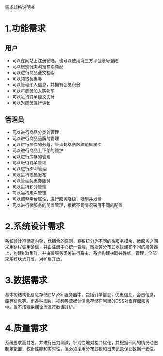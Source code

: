 需求规格说明书

# 1.功能需求

## 用户

+ 可以在网站上注册登陆，也可以使用第三方平台账号登陆
+ 可以根据分类浏览检索商品
+ 可以进行商品全文检索
+ 可以领取优惠券
+ 可以管理个人信息，并拥有会员积分
+ 可以将商品加入购物车
+ 可以进行订单提交支付
+ 可以对商品进行评论

## 管理员

+ 可以进行商品分类的管理
+ 可以进行商品品牌的管理
+ 可以进行属性的分组，管理规格参数和销售属性
+ 可以进行商品上下架的维护
+ 可以进行库存的管理
+ 可以进行订单管理
+ 可以进行SPU管理
+ 可以进行商品发布
+ 可以管理优惠券服务
+ 可以进行积分管理
+ 可以进行用户管理
+ 可以调整平台属性，进行服务降级，限制并发量
+ 可以进行微服务的配置管理，根据不同情况采用不同的配置

# 2.系统设计需求

系统设计遵循高内聚，低耦合的原则，将系统分为不同的微服务模块，微服务之间采用远程调用通信，并由注册中心统一管理，微服务分布式地搭建在不同的服务器上，构建k8s集群，并由微服务网关进行路由，系统构建抽取共性统一管理，全部采用模块式开发，对扩展开放。

# 3.数据需求

基本的结构化信息存储在MySql服务器中，包括订单信息，优惠信息，会员信息，库存信息等。而各种图片，视频等流媒体信息存储在阿里的OSS对象存储服务中。暂不搭建数据仓库进行数据分析。

# 4.质量需求

系统要求高并发，并进行压力测试，针对性地对接口优化，并根据不同的情况动态制定配置，权衡性能和实时性，但必须采用分布式锁和日志记录保证数据一致性。